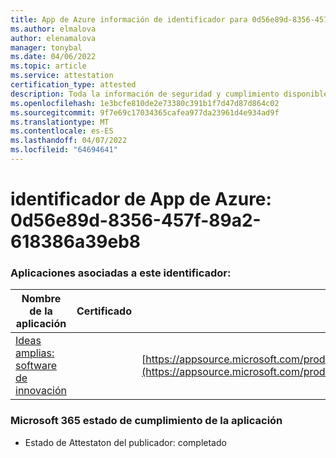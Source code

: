 ```yaml
---
title: App de Azure información de identificador para 0d56e89d-8356-457f-89a2-618386a39eb8
ms.author: elmalova
author: elenamalova
manager: tonybal
ms.date: 04/06/2022
ms.topic: article
ms.service: attestation
certification_type: attested
description: Toda la información de seguridad y cumplimiento disponible para 0d56e89d-8356-457f-89a2-618386a39eb8.
ms.openlocfilehash: 1e3bcfe810de2e73380c391b1f7d47d87d864c02
ms.sourcegitcommit: 9f7e69c17034365cafea977da23961d4e934ad9f
ms.translationtype: MT
ms.contentlocale: es-ES
ms.lasthandoff: 04/07/2022
ms.locfileid: "64694641"
---
```

# <a name="azure-app-id-0d56e89d-8356-457f-89a2-618386a39eb8"></a>identificador de App de Azure: 0d56e89d-8356-457f-89a2-618386a39eb8


### <a name="apps-associated-with-this-id"></a>Aplicaciones asociadas a este identificador:
| **Nombre de la aplicación** | **Certificado** | **Vista en AppSource** |
|--------------|---------------|-----------------------|
| [Ideas amplias: software de innovación](../forward/wideideaspoweredbyidea2innovaitonswedenab.innovation_cloud_application.md) |  | [https://appsource.microsoft.com/product/office/wideideaspoweredbyidea2innovaitonswedenab.innovation_cloud_application](https://appsource.microsoft.com/product/office/wideideaspoweredbyidea2innovaitonswedenab.innovation_cloud_application) |

### <a name="microsoft-365-app-compliance-status"></a>Microsoft 365 estado de cumplimiento de la aplicación
- Estado de Attestaton del publicador: completado
